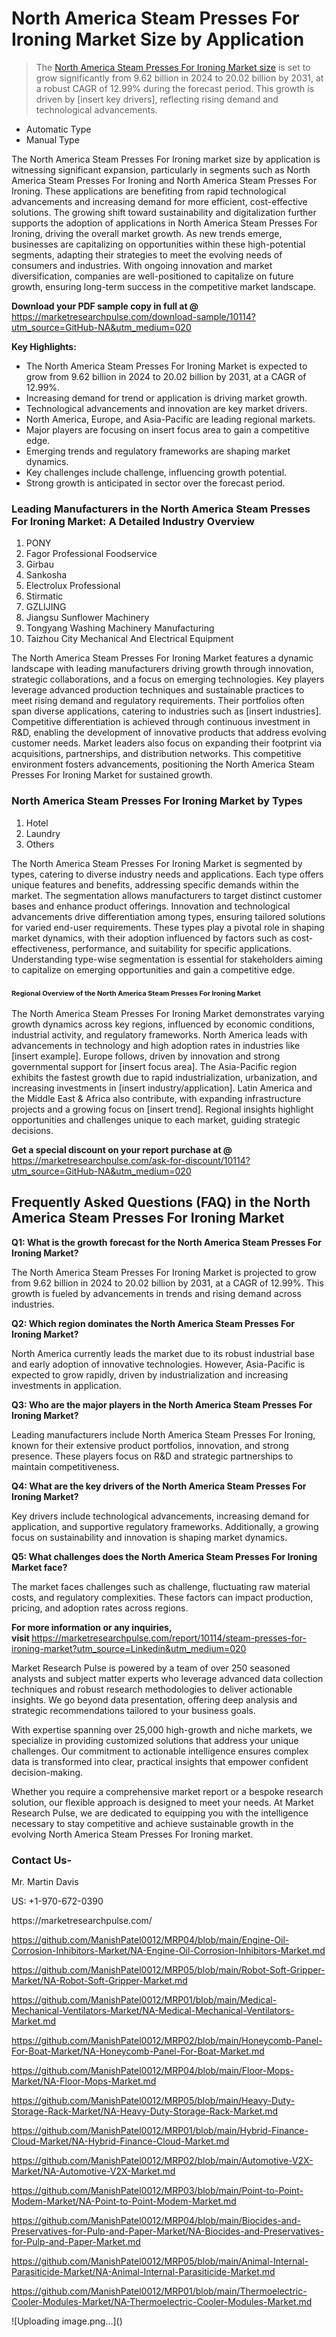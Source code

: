 <h1>North America Steam Presses For Ironing Market&nbsp;Size by Application</h1><blockquote><p>The <a href="https://marketresearchpulse.com/download-sample/10114?utm_source=GitHub-NA&amp;utm_medium=020">North America Steam Presses For Ironing Market size</a> is set to grow significantly from 9.62 billion in 2024 to 20.02 billion by 2031, at a robust CAGR of 12.99% during the forecast period. This growth is driven by [insert key drivers], reflecting rising demand and technological advancements.</p></blockquote><ul><li>Automatic Type<li> Manual Type</li></ul><p>The North America Steam Presses For Ironing market size by application is witnessing significant expansion, particularly in segments such as North America Steam Presses For Ironing and North America Steam Presses For Ironing. These applications are benefiting from rapid technological advancements and increasing demand for more efficient, cost-effective solutions. The growing shift toward sustainability and digitalization further supports the adoption of applications in North America Steam Presses For Ironing, driving the overall market growth. As new trends emerge, businesses are capitalizing on opportunities within these high-potential segments, adapting their strategies to meet the evolving needs of consumers and industries. With ongoing innovation and market diversification, companies are well-positioned to capitalize on future growth, ensuring long-term success in the competitive market landscape.</p><p><strong>Download your PDF sample copy in full at @ </strong><a href="https://marketresearchpulse.com/download-sample/10114?utm_source=GitHub-NA&amp;utm_medium=020">https://marketresearchpulse.com/download-sample/10114?utm_source=GitHub-NA&amp;utm_medium=020</a></p><p><strong>Key Highlights: </strong></p><ul><li>The North America Steam Presses For Ironing Market is expected to grow from 9.62 billion in 2024 to 20.02 billion by 2031, at a CAGR of 12.99%.</li><li>Increasing demand for trend or application is driving market growth.</li><li>Technological advancements and innovation are key market drivers.</li><li>North America, Europe, and Asia-Pacific are leading regional markets.</li><li>Major players are focusing on insert focus area to gain a competitive edge.</li><li>Emerging trends and regulatory frameworks are shaping market dynamics.</li><li>Key challenges include challenge, influencing growth potential.</li><li>Strong growth is anticipated in sector over the forecast period.</li></ul><h3>Leading Manufacturers in the North America Steam Presses For Ironing Market: A Detailed Industry Overview</h3><ol><li>PONY</li><li>Fagor Professional Foodservice</li><li>Girbau</li><li>Sankosha</li><li>Electrolux Professional</li><li>Stirmatic</li><li>GZLIJING</li><li>Jiangsu Sunflower Machinery</li><li>Tongyang Washing Machinery Manufacturing</li><li>Taizhou City Mechanical And Electrical Equipment</li></ol><div class="flex max-w-full flex-col flex-grow"><div class="min-h-8 text-message flex w-full flex-col items-end gap-2 whitespace-normal break-words [.text-message+&amp;]:mt-5" dir="auto" data-message-author-role="assistant" data-message-id="fd8432e4-4910-450d-b182-61b7bfb0a01f" data-message-model-slug="gpt-4o"><div class="flex w-full flex-col gap-1 empty:hidden first:pt-[3px]"><div class="markdown prose w-full break-words dark:prose-invert light"><p>The North America Steam Presses For Ironing Market features a dynamic landscape with leading manufacturers driving growth through innovation, strategic collaborations, and a focus on emerging technologies. Key players leverage advanced production techniques and sustainable practices to meet rising demand and regulatory requirements. Their portfolios often span diverse applications, catering to industries such as [insert industries]. Competitive differentiation is achieved through continuous investment in R&amp;D, enabling the development of innovative products that address evolving customer needs. Market leaders also focus on expanding their footprint via acquisitions, partnerships, and distribution networks. This competitive environment fosters advancements, positioning the North America Steam Presses For Ironing Market for sustained growth.</p></div></div></div></div><h3>North America Steam Presses For Ironing Market by Types</h3><ol><li>Hotel<li> Laundry<li> Others</li></ol><div class="flex max-w-full flex-col flex-grow"><div class="min-h-8 text-message flex w-full flex-col items-end gap-2 whitespace-normal break-words [.text-message+&amp;]:mt-5" dir="auto" data-message-author-role="assistant" data-message-id="084470be-0bb7-4664-bddf-5156b4f41249" data-message-model-slug="gpt-4o-mini"><div class="flex w-full flex-col gap-1 empty:hidden first:pt-[3px]"><div class="markdown prose w-full break-words dark:prose-invert light"><p>The North America Steam Presses For Ironing Market is segmented by types, catering to diverse industry needs and applications. Each type offers unique features and benefits, addressing specific demands within the market. The segmentation allows manufacturers to target distinct customer bases and enhance product offerings. Innovation and technological advancements drive differentiation among types, ensuring tailored solutions for varied end-user requirements. These types play a pivotal role in shaping market dynamics, with their adoption influenced by factors such as cost-effectiveness, performance, and suitability for specific applications. Understanding type-wise segmentation is essential for stakeholders aiming to capitalize on emerging opportunities and gain a competitive edge.</p></div></div></div></div><h3><span style="font-size: 11px;">Regional Overview of the North America Steam Presses For Ironing Market</span></h3><div class="flex max-w-full flex-col flex-grow"><div class="min-h-8 text-message flex w-full flex-col items-end gap-2 whitespace-normal break-words [.text-message+&amp;]:mt-5" dir="auto" data-message-author-role="assistant" data-message-id="e9038762-ce64-4e30-91c9-9bd413514231" data-message-model-slug="gpt-4o-mini"><div class="flex w-full flex-col gap-1 empty:hidden first:pt-[3px]"><div class="markdown prose w-full break-words dark:prose-invert light"><p>The North America Steam Presses For Ironing Market demonstrates varying growth dynamics across key regions, influenced by economic conditions, industrial activity, and regulatory frameworks. North America leads with advancements in technology and high adoption rates in industries like [insert example]. Europe follows, driven by innovation and strong governmental support for [insert focus area]. The Asia-Pacific region exhibits the fastest growth due to rapid industrialization, urbanization, and increasing investments in [insert industry/application]. Latin America and the Middle East &amp; Africa also contribute, with expanding infrastructure projects and a growing focus on [insert trend]. Regional insights highlight opportunities and challenges unique to each market, guiding strategic decisions.</p></div></div></div></div><p><strong>Get a special discount on your report purchase at @ </strong><a href="https://marketresearchpulse.com/ask-for-discount/10114?utm_source=GitHub-NA&amp;utm_medium=020">https://marketresearchpulse.com/ask-for-discount/10114?utm_source=GitHub-NA&amp;utm_medium=020</a></p><h2>Frequently Asked Questions (FAQ) in the North America Steam Presses For Ironing Market</h2><p><strong>Q1: What is the growth forecast for the North America Steam Presses For Ironing Market?</strong></p><p>The North America Steam Presses For Ironing Market is projected to grow from 9.62 billion in 2024 to 20.02 billion by 2031, at a CAGR of 12.99%. This growth is fueled by advancements in trends and rising demand across industries.</p><p><strong>Q2: Which region dominates the North America Steam Presses For Ironing Market?</strong></p><p>North America currently leads the market due to its robust industrial base and early adoption of innovative technologies. However, Asia-Pacific is expected to grow rapidly, driven by industrialization and increasing investments in application.</p><p><strong>Q3: Who are the major players in the North America Steam Presses For Ironing Market?</strong></p><p>Leading manufacturers include North America Steam Presses For Ironing, known for their extensive product portfolios, innovation, and strong presence. These players focus on R&amp;D and strategic partnerships to maintain competitiveness.</p><p><strong>Q4: What are the key drivers of the North America Steam Presses For Ironing Market?</strong></p><p>Key drivers include technological advancements, increasing demand for application, and supportive regulatory frameworks. Additionally, a growing focus on sustainability and innovation is shaping market dynamics.</p><p><strong>Q5: What challenges does the North America Steam Presses For Ironing Market face?</strong></p><p>The market faces challenges such as challenge, fluctuating raw material costs, and regulatory complexities. These factors can impact production, pricing, and adoption rates across regions.</p><p><strong>For more information or any inquiries, visit&nbsp;</strong><a href="https://marketresearchpulse.com/report/10114/steam-presses-for-ironing-market?utm_source=Linkedin&utm_medium=020">https://marketresearchpulse.com/report/10114/steam-presses-for-ironing-market?utm_source=Linkedin&utm_medium=020</a></p><p>Market Research Pulse is powered by a team of over 250 seasoned analysts and subject matter experts who leverage advanced data collection techniques and robust research methodologies to deliver actionable insights. We go beyond data presentation, offering deep analysis and strategic recommendations tailored to your business goals.</p><p>With expertise spanning over 25,000 high-growth and niche markets, we specialize in providing customized solutions that address your unique challenges. Our commitment to actionable intelligence ensures complex data is transformed into clear, practical insights that empower confident decision-making.</p><p>Whether you require a comprehensive market report or a bespoke research solution, our flexible approach is designed to meet your needs. At Market Research Pulse, we are dedicated to equipping you with the intelligence necessary to stay competitive and achieve sustainable growth in the evolving North America Steam Presses For Ironing market.</p><h3><strong>Contact Us-</strong></h3><p>Mr. Martin Davis</p><p>US: +1-970-672-0390</p><p>https://marketresearchpulse.com/</p><p><a href="https://github.com/ManishPatel0012/MRP04/blob/main/Engine-Oil-Corrosion-Inhibitors-Market/NA-Engine-Oil-Corrosion-Inhibitors-Market.md">https://github.com/ManishPatel0012/MRP04/blob/main/Engine-Oil-Corrosion-Inhibitors-Market/NA-Engine-Oil-Corrosion-Inhibitors-Market.md</a></p><p><a href="https://github.com/ManishPatel0012/MRP05/blob/main/Robot-Soft-Gripper-Market/NA-Robot-Soft-Gripper-Market.md">https://github.com/ManishPatel0012/MRP05/blob/main/Robot-Soft-Gripper-Market/NA-Robot-Soft-Gripper-Market.md</a></p><p><a href="https://github.com/ManishPatel0012/MRP01/blob/main/Medical-Mechanical-Ventilators-Market/NA-Medical-Mechanical-Ventilators-Market.md">https://github.com/ManishPatel0012/MRP01/blob/main/Medical-Mechanical-Ventilators-Market/NA-Medical-Mechanical-Ventilators-Market.md</a></p><p><a href="https://github.com/ManishPatel0012/MRP02/blob/main/Honeycomb-Panel-For-Boat-Market/NA-Honeycomb-Panel-For-Boat-Market.md">https://github.com/ManishPatel0012/MRP02/blob/main/Honeycomb-Panel-For-Boat-Market/NA-Honeycomb-Panel-For-Boat-Market.md</a></p><p><a href="https://github.com/ManishPatel0012/MRP04/blob/main/Floor-Mops-Market/NA-Floor-Mops-Market.md">https://github.com/ManishPatel0012/MRP04/blob/main/Floor-Mops-Market/NA-Floor-Mops-Market.md</a></p><p><a href="https://github.com/ManishPatel0012/MRP05/blob/main/Heavy-Duty-Storage-Rack-Market/NA-Heavy-Duty-Storage-Rack-Market.md">https://github.com/ManishPatel0012/MRP05/blob/main/Heavy-Duty-Storage-Rack-Market/NA-Heavy-Duty-Storage-Rack-Market.md</a></p><p><a href="https://github.com/ManishPatel0012/MRP01/blob/main/Hybrid-Finance-Cloud-Market/NA-Hybrid-Finance-Cloud-Market.md">https://github.com/ManishPatel0012/MRP01/blob/main/Hybrid-Finance-Cloud-Market/NA-Hybrid-Finance-Cloud-Market.md</a></p><p><a href="https://github.com/ManishPatel0012/MRP02/blob/main/Automotive-V2X-Market/NA-Automotive-V2X-Market.md">https://github.com/ManishPatel0012/MRP02/blob/main/Automotive-V2X-Market/NA-Automotive-V2X-Market.md</a></p><p><a href="https://github.com/ManishPatel0012/MRP03/blob/main/Point-to-Point-Modem-Market/NA-Point-to-Point-Modem-Market.md">https://github.com/ManishPatel0012/MRP03/blob/main/Point-to-Point-Modem-Market/NA-Point-to-Point-Modem-Market.md</a></p><p><a href="https://github.com/ManishPatel0012/MRP04/blob/main/Biocides-and-Preservatives-for-Pulp-and-Paper-Market/NA-Biocides-and-Preservatives-for-Pulp-and-Paper-Market.md">https://github.com/ManishPatel0012/MRP04/blob/main/Biocides-and-Preservatives-for-Pulp-and-Paper-Market/NA-Biocides-and-Preservatives-for-Pulp-and-Paper-Market.md</a></p><p><a href="https://github.com/ManishPatel0012/MRP05/blob/main/Animal-Internal-Parasiticide-Market/NA-Animal-Internal-Parasiticide-Market.md">https://github.com/ManishPatel0012/MRP05/blob/main/Animal-Internal-Parasiticide-Market/NA-Animal-Internal-Parasiticide-Market.md</a></p><p><a href="https://github.com/ManishPatel0012/MRP01/blob/main/Thermoelectric-Cooler-Modules-Market/NA-Thermoelectric-Cooler-Modules-Market.md">https://github.com/ManishPatel0012/MRP01/blob/main/Thermoelectric-Cooler-Modules-Market/NA-Thermoelectric-Cooler-Modules-Market.md</a></p>
![Uploading image.png…]()
